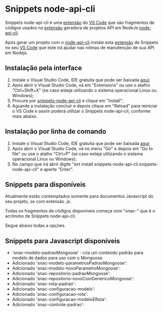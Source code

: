 Snippets node-api-cli
======

Snippets node-api-cli é uma [extensão](https://marketplace.visualstudio.com/items?itemName=snippets-node-api-cli.snippets-node-api-cli) do [VS Code](https://code.visualstudio.com/) que são fragmentos de códigos usados na [extensão](https://marketplace.visualstudio.com/items?itemName=snippets-node-api-cli.snippets-node-api-cli) geradora de projetos API em NodeJs [node-api-cli](https://www.npmjs.com/package/node-api-cli).

Após gerar um projeto com o [node-api-cli](https://www.npmjs.com/package/node-api-cli) instale esta [extensão](https://marketplace.visualstudio.com/items?itemName=snippets-node-api-cli.snippets-node-api-cli) de Snippets no seu [VS Code](https://code.visualstudio.com/) que este irá ajudar nas rotinas de manutenção de sua API em Nodejs.

Instalação pela interface
------------
1. Instale o Visual Studio Code, IDE gratuita que pode ser baixada [aqui](https://code.visualstudio.com/);
1. Após abrir o Visual Studio Code, vá em "Extensions" ou use o atalho "Ctrl+Shift+X" (se caso esteja utilizando o sistema operacional Linux ou Windows);
1. Procure por [snippets-node-api-cli](https://marketplace.visualstudio.com/items?itemName=snippets-node-api-cli.snippets-node-api-cli) e clique em "Install";
1. Aguarde a instalação concluír e depois clique em "Reload" para reiniciar o VS Code e assim poderá utilizar o Snippets node-api-cli, conforme mais abaixo.

Instalação por linha de comando
------------
1. Instale o Visual Studio Code, IDE gratuita que pode ser baixada [aqui](https://code.visualstudio.com/);
1. Após abrir o Visual Studio Code, vá no menu "Go" e depois em "Go to file" ou use o atalho "Ctrl+P" (se caso esteja utilizando o sistema operacional Linux ou Windows);
1. No campo que irá abrir digite "ext install snippets-node-api-cli.snippets-node-api-cli" e aperte "Enter".

Snippets para disponíveis
------------

Atualmente estão contemplados somente para documentos Javascript do seu projeto, os com extensão .js. 

Todas os fragmentos de códigos disponíveis começa com "snac-" que é o acrônimo de Snippets node-api-cli.

Segue abaixo todas a opções. 

Snippets para Javascript disponíveis
------------
- 'snac-modelo-padraoMongoose' : cria um conteúdo padrão para modelo de dados para uso com o Mongoose.
- Adicionado 'snac-modelo-parametrosPadraoMongoose':
- Adicionado 'snac-modelo-novoParametroMongoose':
- Adicionado 'snac-repositorio-padraoMongoose':
- Adicionado 'snac-repositorio-novoComGenericoMongoose':
- Adicionado 'snac-rota-padrao':
- Adicionado 'snac-configuracao-modelo':
- Adicionado 'snac-configuracao-rota':
- Adicionado 'snac-configuracao-modeloERota':
- Adicionado 'snac-controle-padrao':
